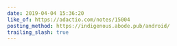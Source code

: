 ```yaml
---
date: 2019-04-04 15:36:20
like_of: https://adactio.com/notes/15004
posting_method: https://indigenous.abode.pub/android/
trailing_slash: true
---
```

